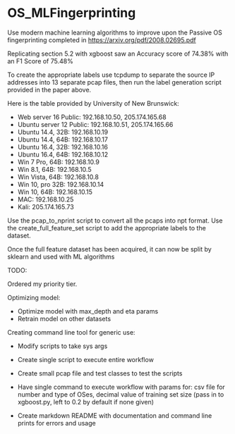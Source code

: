 # OS_MLFingerprinting

Use modern machine learning algorithms to improve upon the Passive OS fingerprinting completed in https://arxiv.org/pdf/2008.02695.pdf

Replicating section 5.2 with xgboost saw an Accuracy score of 74.38% with an F1 Score of 75.48%

To create the appropriate labels use tcpdump to separate the source IP addresses into 13 separate pcap files, then run the label generation script provided in the paper above.

Here is the table provided by University of New Brunswick:
- Web server 16 Public: 192.168.10.50, 205.174.165.68
- Ubuntu server 12 Public: 192.168.10.51, 205.174.165.66
- Ubuntu 14.4, 32B: 192.168.10.19
- Ubuntu 14.4, 64B: 192.168.10.17
- Ubuntu 16.4, 32B: 192.168.10.16
- Ubuntu 16.4, 64B: 192.168.10.12
- Win 7 Pro, 64B: 192.168.10.9
- Win 8.1, 64B: 192.168.10.5
- Win Vista, 64B: 192.168.10.8
- Win 10, pro 32B: 192.168.10.14
- Win 10, 64B: 192.168.10.15
- MAC: 192.168.10.25
- Kali: 205.174.165.73

Use the pcap_to_nprint script to convert all the pcaps into npt format.
Use the create_full_feature_set script to add the appropriate labels to the dataset.

Once the full feature dataset has been acquired, it can now be split by sklearn and used with ML algorithms


TODO:

Ordered my priority tier.

Optimizing model:

- Optimize model with max_depth and eta params
- Retrain model on other datasets

Creating command line tool for generic use:
- Modify scripts to take sys args
- Create single script to execute entire workflow
- Create small pcap file and test classes to test the scripts
- Have single command to execute workflow with params for: csv file for number and type of OSes, decimal value of training set size (pass in to xgboost.py, left to 0.2 by default if none given)


- Create markdown README with documentation and command line prints for errors and usage